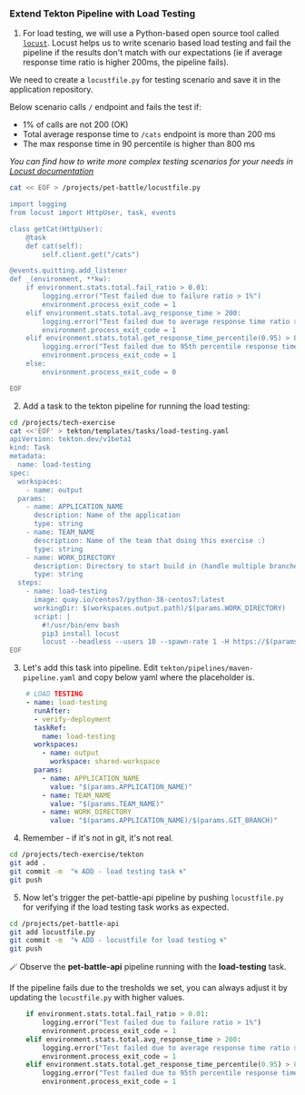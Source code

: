### Extend Tekton Pipeline with Load Testing

1. For load testing, we will use a Python-based open source tool called [`locust`](https://docs.locust.io/en/stable/index.html). Locust helps us to write scenario based load testing and fail the pipeline if the results don't match with our expectations (ie if average response time ratio is higher 200ms, the pipeline fails).

We need to create a `locustfile.py` for testing scenario and save it in the application repository. 

Below scenario calls `/` endpoint and fails the test if:
- 1% of calls are not 200 (OK)
- Total average response time to `/cats` endpoint is more than 200 ms
- The max response time in 90 percentile is higher than 800 ms

_You can find how to write more complex testing scenarios for your needs in [Locust documentation](https://docs.locust.io/en/stable/writing-a-locustfile.html)_

```bash
cat << EOF > /projects/pet-battle/locustfile.py

import logging
from locust import HttpUser, task, events

class getCat(HttpUser):
    @task
    def cat(self):
        self.client.get("/cats")

@events.quitting.add_listener
def _(environment, **kw):
    if environment.stats.total.fail_ratio > 0.01:
        logging.error("Test failed due to failure ratio > 1%")
        environment.process_exit_code = 1
    elif environment.stats.total.avg_response_time > 200:
        logging.error("Test failed due to average response time ratio > 200 ms")
        environment.process_exit_code = 1
    elif environment.stats.total.get_response_time_percentile(0.95) > 800:
        logging.error("Test failed due to 95th percentile response time > 800 ms")
        environment.process_exit_code = 1
    else:
        environment.process_exit_code = 0

EOF
```

2. Add a task to the tekton pipeline for running the load testing:
```bash
cd /projects/tech-exercise
cat <<'EOF' > tekton/templates/tasks/load-testing.yaml
apiVersion: tekton.dev/v1beta1
kind: Task
metadata:
  name: load-testing
spec:
  workspaces:
    - name: output
  params:
    - name: APPLICATION_NAME
      description: Name of the application
      type: string
    - name: TEAM_NAME
      description: Name of the team that doing this exercise :)
      type: string
    - name: WORK_DIRECTORY
      description: Directory to start build in (handle multiple branches)
      type: string
  steps:
    - name: load-testing
      image: quay.io/centos7/python-38-centos7:latest
      workingDir: $(workspaces.output.path)/$(params.WORK_DIRECTORY)
      script: |
        #!/usr/bin/env bash
        pip3 install locust
        locust --headless --users 10 --spawn-rate 1 -H https://$(params.APPLICATION_NAME)-$(params.TEAM_NAME)-test-{{ .Values.cluster_domain }} --run-time 1m --loglevel INFO --only-summary 
EOF
```
3. Let's add this task into pipeline. Edit `tekton/pipelines/maven-pipeline.yaml` and copy below yaml where the placeholder is.

```yaml
    # LOAD TESTING
    - name: load-testing
      runAfter:
      - verify-deployment
      taskRef:
        name: load-testing
      workspaces:
        - name: output
          workspace: shared-workspace
      params:
        - name: APPLICATION_NAME
          value: "$(params.APPLICATION_NAME)"
        - name: TEAM_NAME
          value: "$(params.TEAM_NAME)"
        - name: WORK_DIRECTORY
          value: "$(params.APPLICATION_NAME)/$(params.GIT_BRANCH)"
```

4. Remember -  if it's not in git, it's not real.

```bash
cd /projects/tech-exercise/tekton
git add .
git commit -m  "🌀 ADD - load testing task 🌀"
git push
```

5. Now let's trigger the pet-battle-api pipeline by pushing `locustfile.py` for verifying if the load testing task works as expected.

```bash
cd /projects/pet-battle-api
git add locustfile.py
git commit -m  "🌀 ADD - locustfile for load testing 🌀"
git push
```

🪄 Observe the **pet-battle-api** pipeline running with the **load-testing** task.

If the pipeline fails due to the tresholds we set, you can always adjust it by updating the `locustfile.py` with higher values.

```py
    if environment.stats.total.fail_ratio > 0.01:
        logging.error("Test failed due to failure ratio > 1%")
        environment.process_exit_code = 1
    elif environment.stats.total.avg_response_time > 200:
        logging.error("Test failed due to average response time ratio > 200 ms")
        environment.process_exit_code = 1
    elif environment.stats.total.get_response_time_percentile(0.95) > 800:
        logging.error("Test failed due to 95th percentile response time > 800 ms")
        environment.process_exit_code = 1

```